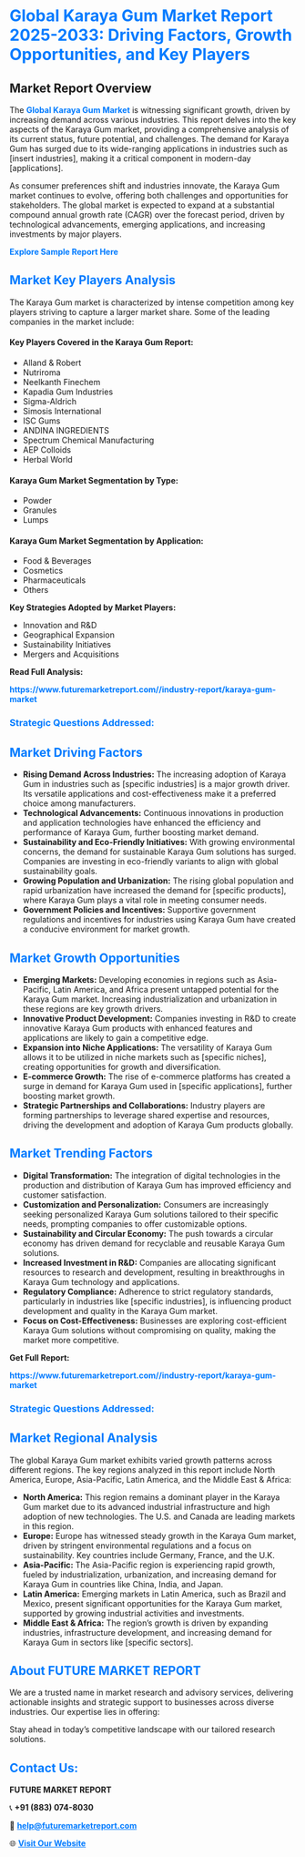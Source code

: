 <h1 style="color: #007BFF;">Global Karaya Gum Market Report 2025-2033: Driving Factors, Growth Opportunities, and Key Players</h1>

<section id="overview">
<h2>Market Report Overview</h2>
<p>The <a href="https://www.futuremarketreport.com//industry-report/karaya-gum-market" style="color: #007BFF; text-decoration: none;"><strong>Global Karaya Gum Market</strong></a> is witnessing significant growth, driven by increasing demand across various industries. This report delves into the key aspects of the Karaya Gum market, providing a comprehensive analysis of its current status, future potential, and challenges. The demand for Karaya Gum has surged due to its wide-ranging applications in industries such as [insert industries], making it a critical component in modern-day [applications].</p>
<p>As consumer preferences shift and industries innovate, the Karaya Gum market continues to evolve, offering both challenges and opportunities for stakeholders. The global market is expected to expand at a substantial compound annual growth rate (CAGR) over the forecast period, driven by technological advancements, emerging applications, and increasing investments by major players.</p>
</section>

<section id="overview">
<p><a href="https://www.futuremarketreport.com//request-sample/reportId=46639" style="color: #007BFF; text-decoration: none;"><strong>Explore Sample Report Here</strong></a></p>
</section>

<section id="key-players">
<h2 style="color: #007BFF;">Market Key Players Analysis</h2>
<p>The Karaya Gum market is characterized by intense competition among key players striving to capture a larger market share. Some of the leading companies in the market include:</p>
<h4>Key Players Covered in the Karaya Gum Report:</h4>
<ul><li>Alland &amp; Robert</li><li>Nutriroma</li><li>Neelkanth Finechem</li><li>Kapadia Gum Industries</li><li>Sigma-Aldrich</li><li>Simosis International</li><li>ISC Gums</li><li>ANDINA INGREDIENTS</li><li>Spectrum Chemical Manufacturing</li><li>AEP Colloids</li><li>Herbal World</li></ul>
<h4>Karaya Gum Market Segmentation by Type:</h4>
<ul><li>Powder</li><li>Granules</li><li>Lumps</li></ul>

<h4>Karaya Gum Market Segmentation by Application:</h4>
<ul><li>Food &amp; Beverages</li><li>Cosmetics</li><li>Pharmaceuticals</li><li>Others</li></ul>
<p><strong>Key Strategies Adopted by Market Players:</strong></p>
<ul>
<li>Innovation and R&D</li>
<li>Geographical Expansion</li>
<li>Sustainability Initiatives</li>
<li>Mergers and Acquisitions</li>
</ul>
</section>

<section>
<p><strong>Read Full Analysis: </strong></p><a href="https://www.futuremarketreport.com//industry-report/karaya-gum-market" style="color: #007BFF; text-decoration: none;"><strong>https://www.futuremarketreport.com//industry-report/karaya-gum-market</strong></a>
<h3 style="color: #007BFF;">Strategic Questions Addressed:</h3>
</section>

<section id="driving-factors">
<h2 style="color: #007BFF;">Market Driving Factors</h2>
<ul>
<li><strong>Rising Demand Across Industries:</strong> The increasing adoption of Karaya Gum in industries such as [specific industries] is a major growth driver. Its versatile applications and cost-effectiveness make it a preferred choice among manufacturers.</li>
<li><strong>Technological Advancements:</strong> Continuous innovations in production and application technologies have enhanced the efficiency and performance of Karaya Gum, further boosting market demand.</li>
<li><strong>Sustainability and Eco-Friendly Initiatives:</strong> With growing environmental concerns, the demand for sustainable Karaya Gum solutions has surged. Companies are investing in eco-friendly variants to align with global sustainability goals.</li>
<li><strong>Growing Population and Urbanization:</strong> The rising global population and rapid urbanization have increased the demand for [specific products], where Karaya Gum plays a vital role in meeting consumer needs.</li>
<li><strong>Government Policies and Incentives:</strong> Supportive government regulations and incentives for industries using Karaya Gum have created a conducive environment for market growth.</li>
</ul>
</section>

<section id="growth-opportunities">
<h2 style="color: #007BFF;">Market Growth Opportunities</h2>
<ul>
<li><strong>Emerging Markets:</strong> Developing economies in regions such as Asia-Pacific, Latin America, and Africa present untapped potential for the Karaya Gum market. Increasing industrialization and urbanization in these regions are key growth drivers.</li>
<li><strong>Innovative Product Development:</strong> Companies investing in R&D to create innovative Karaya Gum products with enhanced features and applications are likely to gain a competitive edge.</li>
<li><strong>Expansion into Niche Applications:</strong> The versatility of Karaya Gum allows it to be utilized in niche markets such as [specific niches], creating opportunities for growth and diversification.</li>
<li><strong>E-commerce Growth:</strong> The rise of e-commerce platforms has created a surge in demand for Karaya Gum used in [specific applications], further boosting market growth.</li>
<li><strong>Strategic Partnerships and Collaborations:</strong> Industry players are forming partnerships to leverage shared expertise and resources, driving the development and adoption of Karaya Gum products globally.</li>
</ul>
</section>

<section id="trending-factors">
<h2 style="color: #007BFF;">Market Trending Factors</h2>
<ul>
<li><strong>Digital Transformation:</strong> The integration of digital technologies in the production and distribution of Karaya Gum has improved efficiency and customer satisfaction.</li>
<li><strong>Customization and Personalization:</strong> Consumers are increasingly seeking personalized Karaya Gum solutions tailored to their specific needs, prompting companies to offer customizable options.</li>
<li><strong>Sustainability and Circular Economy:</strong> The push towards a circular economy has driven demand for recyclable and reusable Karaya Gum solutions.</li>
<li><strong>Increased Investment in R&D:</strong> Companies are allocating significant resources to research and development, resulting in breakthroughs in Karaya Gum technology and applications.</li>
<li><strong>Regulatory Compliance:</strong> Adherence to strict regulatory standards, particularly in industries like [specific industries], is influencing product development and quality in the Karaya Gum market.</li>
<li><strong>Focus on Cost-Effectiveness:</strong> Businesses are exploring cost-efficient Karaya Gum solutions without compromising on quality, making the market more competitive.</li>
</ul>
</section>

<section>
<p><strong>Get Full Report: </strong></p><a href="https://www.futuremarketreport.com//industry-report/karaya-gum-market" style="color: #007BFF; text-decoration: none;"><strong>https://www.futuremarketreport.com//industry-report/karaya-gum-market</strong></a>
<h3 style="color: #007BFF;">Strategic Questions Addressed:</h3>
</section>


<section id="regional-analysis">
<h2 style="color: #007BFF;">Market Regional Analysis</h2>
<p>The global Karaya Gum market exhibits varied growth patterns across different regions. The key regions analyzed in this report include North America, Europe, Asia-Pacific, Latin America, and the Middle East & Africa:</p>
<ul>
<li><strong>North America:</strong> This region remains a dominant player in the Karaya Gum market due to its advanced industrial infrastructure and high adoption of new technologies. The U.S. and Canada are leading markets in this region.</li>
<li><strong>Europe:</strong> Europe has witnessed steady growth in the Karaya Gum market, driven by stringent environmental regulations and a focus on sustainability. Key countries include Germany, France, and the U.K.</li>
<li><strong>Asia-Pacific:</strong> The Asia-Pacific region is experiencing rapid growth, fueled by industrialization, urbanization, and increasing demand for Karaya Gum in countries like China, India, and Japan.</li>
<li><strong>Latin America:</strong> Emerging markets in Latin America, such as Brazil and Mexico, present significant opportunities for the Karaya Gum market, supported by growing industrial activities and investments.</li>
<li><strong>Middle East & Africa:</strong> The region’s growth is driven by expanding industries, infrastructure development, and increasing demand for Karaya Gum in sectors like [specific sectors].</li>
</ul>
</section>

<footer>
<h2 style="color: #007BFF;">About FUTURE MARKET REPORT</h2>
<p>We are a trusted name in market research and advisory services, delivering actionable insights and strategic support to businesses across diverse industries. Our expertise lies in offering:</p>

<p>Stay ahead in today’s competitive landscape with our tailored research solutions.</p>

<h2 style="color: #007BFF;">Contact Us:</h2>
<p><strong>FUTURE MARKET REPORT</strong></p>
<p>📞 <strong>+91 (883) 074-8030</strong></p>
<p>📧 <strong><a href="mailto:help@futuremarketreport.com" style="color: #007BFF;">help@futuremarketreport.com</a></strong></p>
<p>🌐 <strong><a href="https://www.futuremarketreport.com/" style="color: #007BFF;">Visit Our Website</a></strong></p>
</footer>